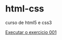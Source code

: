 # html-css
 curso de html5 e css3

<a href="https://luismarcelocorreia.github.io/html-css/exercicios/ex-001/index.html">Executar o exercicio 001</a>